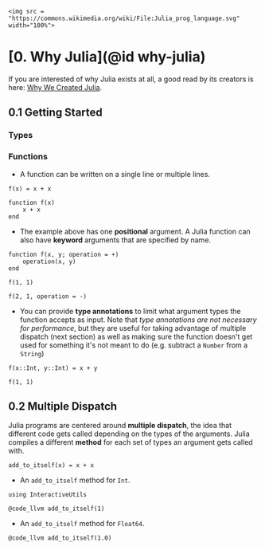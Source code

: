 ```@raw html 
<img src = "https://commons.wikimedia.org/wiki/File:Julia_prog_language.svg" width="100%">
```

# [0. Why Julia](@id why-julia)

If you are interested of why Julia exists at all, a good read by its creators is here:
[Why We Created Julia](https://julialang.org/blog/2012/02/why-we-created-julia).


## 0.1 Getting Started

### Types



### Functions 

- A function can be written on a single line or multiple lines.

```
f(x) = x + x

function f(x)
    x + x
end
```

- The example above has one **positional** argument.  A Julia function can also have 
**keyword** arguments that are specified by name.

```@example keyword
function f(x, y; operation = +)
    operation(x, y)
end

f(1, 1)
```

```@example keyword
f(2, 1, operation = -)
```

- You can provide **type annotations** to limit what argument types the function accepts 
as input.  Note that *type annotations are not necessary for performance*, but they are useful
for taking advantage of multiple dispatch (next section) as well as making sure the function 
doesn't get used for something it's not meant to do (e.g. subtract a `Number` from a `String`)

```@example
f(x::Int, y::Int) = x + y

f(1, 1)
```

## 0.2 Multiple Dispatch

Julia programs are centered around **multiple dispatch**, the idea that different code gets 
called depending on the types of the arguments.  Julia compiles a different **method** for each
set of types an argument gets called with.

```@example code_llvm
add_to_itself(x) = x + x
```

- An `add_to_itself` method for `Int`. 

```@example code_llvm
using InteractiveUtils

@code_llvm add_to_itself(1)
```

- An `add_to_itself` method for `Float64`. 

```@example code_llvm
@code_llvm add_to_itself(1.0)
```

